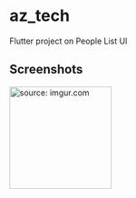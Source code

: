 # az_tech

Flutter project on People List UI

## Screenshots
<a href="https://imgur.com/o6TBMSq"><img src="https://i.imgur.com/o6TBMSq.png" title="source: imgur.com" width = "180" /></a>
